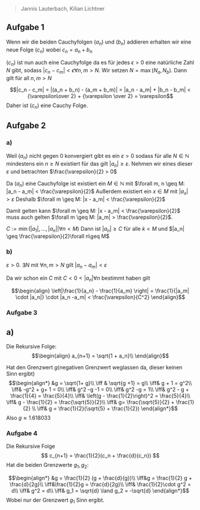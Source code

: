 > Jannis Lauterbach, Kilian Lichtner


## Aufgabe 1

Wenn wir die beiden Cauchyfolgen $(a_n)$ und $(b_n)$ addieren erhalten wir eine neue Folge $(c_n)$ wobei $c_n = a_n + b_n$

$(c_n)$ ist nun auch eine Cauchyfolge da es für jedes $\epsilon >0$ eine natürliche Zahl $N$ gibt, sodass $|c_n - c_m| < \epsilon \forall n,m > N$. Wir setzen $N = \max(N_a, N_b)$. Dann gilt für all $n, m > N$

$$|c_n - c_m| = |(a_n + b_n) - (a_m + b_m)| = |a_n - a_m| + |b_n - b_m| < {\varepsilon\over 2} + {\varepsilon \over 2} = \varepsilon$$
Daher ist $(c_n)$ eine Cauchy Folge.

## Aufgabe 2

### a)
Weil $(a_n)$ nicht gegen $0$ konvergiert gibt es ein $\varepsilon > 0$  sodass  für alle $N \in \mathbb N$ mindestens ein $n \geq N$ existiert für das gilt $|a_n| \geq \varepsilon$.
Nehmen wir eines dieser $\varepsilon$ und betrachten $\frac{\varepsilon}{2} > 0$

Da $(a_n)$ eine Cauchyfolge ist existiert ein $M \in \mathbb N$ mit
$\forall m, n \geq M: |a_n - a_m| < \frac{\varepsilon}{2}$
Außerdem existiert ein $x \in M$ mit $|a_x| > \varepsilon$
Deshalb $\forall m \geq M: |x - a_m| < \frac{\varepsilon}{2}$

Damit gelten kann $\forall m \geq M: |x - a_m| < \frac{\varepsilon}{2}$ muss auch gelten $\forall m \geq M: |a_m| > \frac{\varepsilon}{2}$.

$C := \min(|a_1|, ..., |a_n||\forall n < M)$
Dann ist $|a_n| \geq C$ für alle $k < M$ und $|a_n| \geq \frac{\varepsilon}{2}\forall n\geq M$

### b)
$\varepsilon > 0$. $\exists N$  mit $\forall n, m > N$ gilt  $|a_n - a_m| < \varepsilon$

Da wir schon ein $C$ mit $C < 0 < |a_n| \forall n$ bestimmt haben gilt

$$\begin{align}
\left|\frac{1}{a_n} - \frac{1}{a_m} \right| = \frac{1}{|a_m| \cdot |a_n|} \cdot |a_n -a_m| < \frac{\varepsilon}{C^2}
\end{align}$$

### Aufgabe 3

## a)


Die Rekursive Folge:
$$\begin{align}
a_{n+1} = \sqrt{1 + a_n}\\
\end{align}$$

Hat den Grenzwert $g$(negativen Grenzwert weglassen da, dieser keinen Sinn ergibt)
$$\begin{align*}
&g = \sqrt{1+ g}\\
\iff & \sqrt{g +1} = g\\
\iff& g + 1 = g^2\\
\iff& -g^2 + g+ 1 = 0\\
\iff& g^2 -g -1 = 0\\
\iff& g^2 -g = 1\\
\iff& g^2 - g + \frac{1}{4} = \frac{5}{4}\\
\iff& \left(g - \frac{1}{2}\right)^2 = \frac{5}{4}\\
\iff& g - \frac{1}{2} = \frac{\sqrt{5}}{2}\\
\iff& g= \frac{\sqrt{5}}{2} + \frac{1}{2} \\
\iff& g = \frac{1}{2}(\sqrt{5} + \frac{1}{2})
\end{align*}$$
Also $g \approx 1.618033$

### Aufgabe 4

Die Rekursive Folge 
$$
c_{n+1} = \frac{1}{2}(c_n + \frac{d}{c_n})
$$
Hat die beiden Grenzwerte $g_1, g_2$:

$$\begin{align*}
&g = \frac{1}{2} (g + \frac{d}{g})\\
\iff&g = \frac{1}{2} g + \frac{d}{2g}\\
\iff&\frac{1}{2}g = \frac{d}{2g}\\
\iff& \frac{1}{2}\cdot g^2 = d\\
\iff& g^2 = d\\
\iff& g_1 = \sqrt{d} \land g_2 = -\sqrt{d}
\end{align*}$$
Wobei nur der Grenzwert $g_1$ Sinn ergibt.

